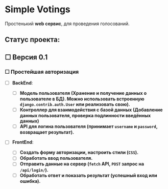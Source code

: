 # Simple Votings

Простенький **web сервис**, для проведения голосований.

## Статус проекта:

## &#9744; Версия 0.1

### &#9744; **Простейшая авторизация**

- &#9744; **BackEnd**: 
    - &#9744; **Модель пользователя (Хранение и получение данных о пользователе в БД).  Можно использовать встроенную `django.contrib.auth.User` или реализовать свою).**
    - &#9744; **Контроллер для взаимодействия с базой данных (Добавление данных пользователя, проверка подлинности введённых данных)**
    - &#9744; **API для логина пользователя (принимает `username` и `password`, возвращает результат).**

- &#9744; **FrontEnd**:
    - &#9744; **Создать форму авторизации, настроить стили (`CSS`).**
    - &#9744; **Обработать ввод пользователя.**
    - &#9744; **Отправить данные на сервер (`fetch` API, `POST` запрос на `/api/login/`).**
    - &#9744; **Обработать ответ и показать результат (успешный вход или ошибка).**
### 